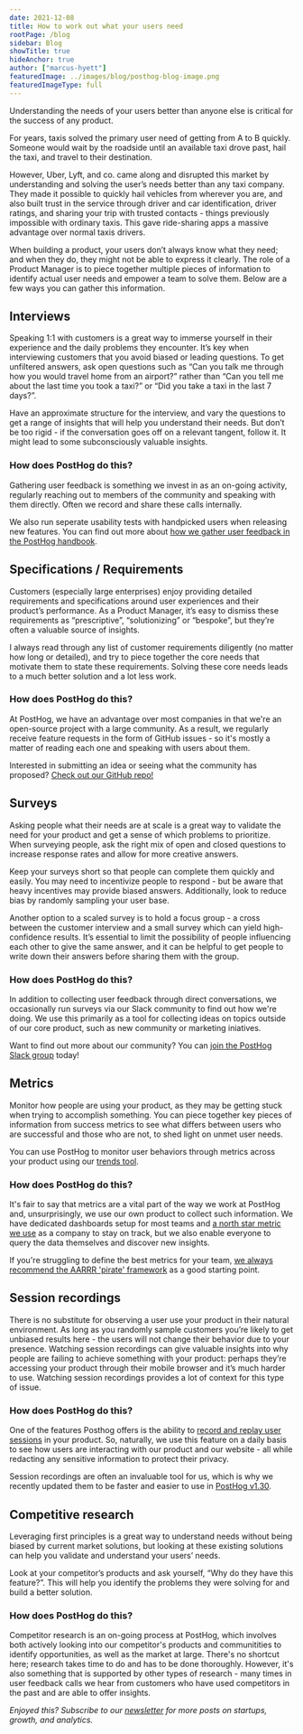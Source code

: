 ```yaml
---
date: 2021-12-08
title: How to work out what your users need
rootPage: /blog
sidebar: Blog
showTitle: true
hideAnchor: true
author: ["marcus-hyett"]
featuredImage: ../images/blog/posthog-blog-image.png
featuredImageType: full
---
```


Understanding the needs of your users better than anyone else is critical for the success of any product.

For years, taxis solved the primary user need of getting from A to B quickly. Someone would wait by the roadside until an available taxi drove past, hail the taxi, and travel to their destination. 

However, Uber, Lyft, and co. came along and disrupted this market by understanding and solving the user’s needs better than any taxi company. They made it possible to quickly hail vehicles from wherever you are, and also built trust in the service through driver and car identification, driver ratings, and sharing your trip with trusted contacts - things previously impossible with ordinary taxis. This gave ride-sharing apps a massive advantage over normal taxis drivers.

When building a product, your users don’t always know what they need; and when they do, they might not be able to express it clearly. The role of a Product Manager is to piece together multiple pieces of information to identify actual user needs and empower a team to solve them. Below are a few ways you can gather this information.

## Interviews
Speaking 1:1 with customers is a great way to immerse yourself in their experience and the daily problems they encounter. It’s key when interviewing customers that you avoid biased or leading questions. To get unfiltered answers, ask open questions such as “Can you talk me through how you would travel home from an airport?” rather than “Can you tell me about the last time you took a taxi?” or “Did you take a taxi in the last 7 days?”.

Have an approximate structure for the interview, and vary the questions to get a range of insights that will help you understand their needs. But don’t be too rigid - if the conversation goes off on a relevant tangent, follow it. It might lead to some subconsciously valuable insights.

### How does PostHog do this?
Gathering user feedback is something we invest in as an on-going activity, regularly reaching out to members of the community and speaking with them directly. Often we record and share these calls internally. 

We also run seperate usability tests with handpicked users when releasing new features. You can find out more about [how we gather user feedback in the PostHog handbook](https://posthog.com/handbook/product/user-feedback).

## Specifications / Requirements 
Customers (especially large enterprises) enjoy providing detailed requirements and specifications around user experiences and their product’s performance. As a Product Manager, it’s easy to dismiss these requirements as “prescriptive”, “solutionizing” or “bespoke”, but they’re often a valuable source of insights.

I always read through any list of customer requirements diligently (no matter how long or detailed), and try to piece together the core needs that motivate them to state these requirements. Solving these core needs leads to a much better solution and a lot less work.

### How does PostHog do this?
At PostHog, we have an advantage over most companies in that we're an open-source project with a large community. As a result, we regularly receive feature requests in the form of GitHub issues - so it's mostly a matter of reading each one and speaking with users about them. 

Interested in submitting an idea or seeing what the community has proposed? [Check out our GitHub repo!](https://github.com/PostHog/posthog/issues?q=is%3Aissue+is%3Aopen+label%3Aenhancement)

## Surveys
Asking people what their needs are at scale is a great way to validate the need for your product and get a sense of which problems to prioritize. When surveying people, ask the right mix of open and closed questions to increase response rates and allow for more creative answers.

Keep your surveys short so that people can complete them quickly and easily. You may need to incentivize people to respond - but be aware that heavy incentives may provide biased answers. Additionally, look to reduce bias by randomly sampling your user base.

Another option to a scaled survey is to hold a focus group - a cross between the customer interview and a small survey which can yield high-confidence results. It’s essential to limit the possibility of people influencing each other to give the same answer, and it can be helpful to get people to write down their answers before sharing them with the group.

### How does PostHog do this?
In addition to collecting user feedback through direct conversations, we occasionally run surveys via our Slack community to find out how we're doing. We use this primarily as a tool for collecting ideas on topics outside of our core product, such as new community or marketing iniatives. 

Want to find out more about our community? You can [join the PostHog Slack group](https://posthog.com/slack) today!

## Metrics
Monitor how people are using your product,  as they may be getting stuck when trying to accomplish something. You can piece together key pieces of information from success metrics to see what differs between users who are successful and those who are not, to shed light on unmet user needs.

You can use PostHog to monitor user behaviors through metrics across your product using our [trends tool](https://posthog.com/product-features/trends).

### How does PostHog do this?
It's fair to say that metrics are a vital part of the way we work at PostHog and, unsurprisingly, we use our own product to collect such information. We have dedicated dashboards setup for most teams and [a north star metric we use](https://posthog.com/blog/north-star-metrics) as a company to stay on track, but we also enable everyone to query the data themselves and discover new insights.

If you're struggling to define the best metrics for your team, [we always recommend the AARRR 'pirate' framework](https://posthog.com/docs/tutorials/aarrr-framework) as a good starting point. 

## Session recordings
There is no substitute for observing a user use your product in their natural environment. As long as you randomly sample customers you’re likely to get unbiased results here - the users will not change their behavior due to your presence. Watching session recordings can give valuable insights into why people are failing to achieve something with your product: perhaps they’re accessing your product through their mobile browser and it’s much harder to use. Watching session recordings provides a lot of context for this type of issue. 

### How does PostHog do this?
One of the features Posthog offers is the ability to [record and replay user sessions](https://posthog.com/docs/user-guides/session-recording) in your product. So, naturally, we use this feature on a daily basis to see how users are interacting with our product and our website - all while redacting any sensitive information to protect their privacy. 

Session recordings are often an invaluable tool for us, which is why we recently updated them to be faster and easier to use in [PostHog v1.30](https://posthog.com/blog/the-posthog-array-1-30-0).

## Competitive research
Leveraging first principles is a great way to understand needs without being biased by current market solutions, but looking at these existing solutions can help you validate and understand your users’ needs.

Look at your competitor’s products and ask yourself, “Why do they have this feature?”. This will help you identify the problems they were solving for and build a better solution.

### How does PostHog do this?
Competitor research is an on-going process at PostHog, which involves both actively looking into our competitor's products and communitities to identify opportunities, as well as the market at large. There's no shortcut here; research takes time to do and has to be done thoroughly. However, it's also something that is supported by other types of research - many times in user feedback calls we hear from customers who have used competitors in the past and are able to offer insights. 

_Enjoyed this? Subscribe to our [newsletter](https://posthog.com/newsletter) for more posts on startups, growth, and analytics._
